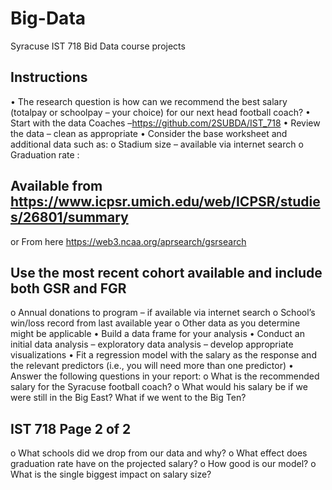 # Big-Data
Syracuse IST 718 Bid Data course projects
## Instructions
• The research question is how can we recommend the best salary (totalpay or schoolpay – your
choice) for our next head football coach?
• Start with the data Coaches –https://github.com/2SUBDA/IST_718
• Review the data – clean as appropriate
• Consider the base worksheet and additional data such as:
o Stadium size – available via internet search
o Graduation rate :
## Available from https://www.icpsr.umich.edu/web/ICPSR/studies/26801/summary
or
From here https://web3.ncaa.org/aprsearch/gsrsearch
## Use the most recent cohort available and include both GSR and FGR
o Annual donations to program – if available via internet search
o School’s win/loss record from last available year
o Other data as you determine might be applicable
• Build a data frame for your analysis
• Conduct an initial data analysis – exploratory data analysis – develop appropriate visualizations
• Fit a regression model with the salary as the response and the relevant predictors (i.e., you will
need more than one predictor)
• Answer the following questions in your report:
o What is the recommended salary for the Syracuse football coach?
o What would his salary be if we were still in the Big East? What if we went to the Big
Ten?
## IST 718 Page 2 of 2
o What schools did we drop from our data and why?
o What effect does graduation rate have on the projected salary?
o How good is our model?
o What is the single biggest impact on salary size?
